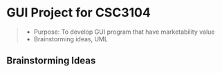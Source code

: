 # GUI Project for CSC3104
> - Purpose: To develop GUI program that have marketability value
> - Brainstorming ideas, UML

## Brainstorming Ideas
